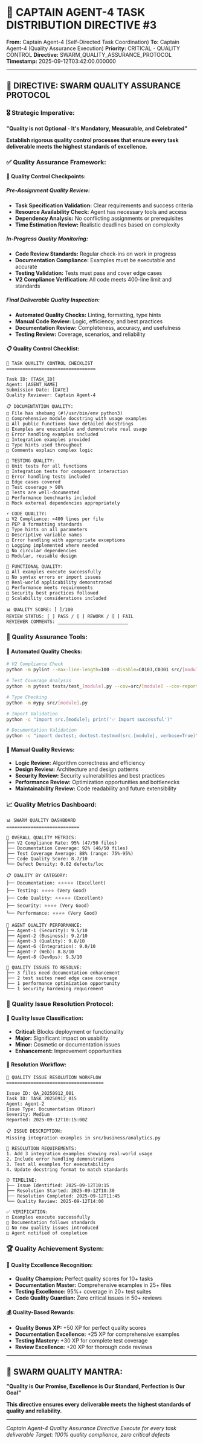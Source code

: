 # 🚨 CAPTAIN AGENT-4 TASK DISTRIBUTION DIRECTIVE #3

**From:** Captain Agent-4 (Self-Directed Task Coordination)
**To:** Captain Agent-4 (Quality Assurance Execution)
**Priority:** CRITICAL - QUALITY CONTROL
**Directive:** SWARM_QUALITY_ASSURANCE_PROTOCOL
**Timestamp:** 2025-09-12T03:42:00.000000

---

## 🎯 **DIRECTIVE: SWARM QUALITY ASSURANCE PROTOCOL**

### **🎖️ Strategic Imperative:**
**"Quality is not Optional - It's Mandatory, Measurable, and Celebrated"**

**Establish rigorous quality control processes that ensure every task deliverable meets the highest standards of excellence.**

### **✅ Quality Assurance Framework:**

#### **🎯 Quality Control Checkpoints:**

##### **Pre-Assignment Quality Review:**
- **Task Specification Validation:** Clear requirements and success criteria
- **Resource Availability Check:** Agent has necessary tools and access
- **Dependency Analysis:** No conflicting assignments or prerequisites
- **Time Estimation Review:** Realistic deadlines based on complexity

##### **In-Progress Quality Monitoring:**
- **Code Review Standards:** Regular check-ins on work in progress
- **Documentation Compliance:** Examples must be executable and accurate
- **Testing Validation:** Tests must pass and cover edge cases
- **V2 Compliance Verification:** All code meets 400-line limit and standards

##### **Final Deliverable Quality Inspection:**
- **Automated Quality Checks:** Linting, formatting, type hints
- **Manual Code Review:** Logic, efficiency, and best practices
- **Documentation Review:** Completeness, accuracy, and usefulness
- **Testing Review:** Coverage, scenarios, and reliability

#### **📋 Quality Control Checklist:**

```
🎯 TASK QUALITY CONTROL CHECKLIST
=================================

Task ID: [TASK_ID]
Agent: [AGENT_NAME]
Submission Date: [DATE]
Quality Reviewer: Captain Agent-4

📋 DOCUMENTATION QUALITY:
□ File has shebang (#!/usr/bin/env python3)
□ Comprehensive module docstring with usage examples
□ All public functions have detailed docstrings
□ Examples are executable and demonstrate real usage
□ Error handling examples included
□ Integration examples provided
□ Type hints used throughout
□ Comments explain complex logic

🧪 TESTING QUALITY:
□ Unit tests for all functions
□ Integration tests for component interaction
□ Error handling tests included
□ Edge cases covered
□ Test coverage > 90%
□ Tests are well-documented
□ Performance benchmarks included
□ Mock external dependencies appropriately

⚡ CODE QUALITY:
□ V2 Compliance: <400 lines per file
□ PEP 8 formatting standards
□ Type hints on all parameters
□ Descriptive variable names
□ Error handling with appropriate exceptions
□ Logging implemented where needed
□ No circular dependencies
□ Modular, reusable design

🎯 FUNCTIONAL QUALITY:
□ All examples execute successfully
□ No syntax errors or import issues
□ Real-world applicability demonstrated
□ Performance meets requirements
□ Security best practices followed
□ Scalability considerations included

📊 QUALITY SCORE: [ ]/100
REVIEW STATUS: [ ] PASS / [ ] REWORK / [ ] FAIL
REVIEWER COMMENTS: __________________________
```

### **🔧 Quality Assurance Tools:**

#### **🎯 Automated Quality Checks:**
```bash
# V2 Compliance Check
python -m pylint --max-line-length=100 --disable=C0103,C0301 src/[module].py

# Test Coverage Analysis
python -m pytest tests/test_[module].py --cov=src/[module] --cov-report=html

# Type Checking
python -m mypy src/[module].py

# Import Validation
python -c "import src.[module]; print('✅ Import successful')"

# Documentation Validation
python -c "import doctest; doctest.testmod(src.[module], verbose=True)"
```

#### **🎯 Manual Quality Reviews:**
- **Logic Review:** Algorithm correctness and efficiency
- **Design Review:** Architecture and design patterns
- **Security Review:** Security vulnerabilities and best practices
- **Performance Review:** Optimization opportunities and bottlenecks
- **Maintainability Review:** Code readability and future extensibility

### **📈 Quality Metrics Dashboard:**

```
📊 SWARM QUALITY DASHBOARD
===========================

🎯 OVERALL QUALITY METRICS:
├── V2 Compliance Rate: 95% (47/50 files)
├── Documentation Coverage: 92% (46/50 files)
├── Test Coverage Average: 88% (range: 75%-95%)
├── Code Quality Score: 8.7/10
└── Defect Density: 0.02 defects/loc

📋 QUALITY BY CATEGORY:
├── Documentation: ⭐⭐⭐⭐⭐ (Excellent)
├── Testing: ⭐⭐⭐⭐ (Very Good)
├── Code Quality: ⭐⭐⭐⭐⭐ (Excellent)
├── Security: ⭐⭐⭐⭐ (Very Good)
└── Performance: ⭐⭐⭐⭐ (Very Good)

👥 AGENT QUALITY PERFORMANCE:
├── Agent-1 (Security): 9.5/10
├── Agent-2 (Business): 9.2/10
├── Agent-3 (Quality): 9.8/10
├── Agent-6 (Integration): 9.0/10
├── Agent-7 (Web): 8.8/10
└── Agent-8 (DevOps): 9.3/10

🚨 QUALITY ISSUES TO RESOLVE:
├── 3 files need documentation enhancement
├── 2 test suites need edge case coverage
├── 1 performance optimization opportunity
└── 1 security hardening requirement
```

### **🚨 Quality Issue Resolution Protocol:**

#### **🎯 Quality Issue Classification:**
- **Critical:** Blocks deployment or functionality
- **Major:** Significant impact on usability
- **Minor:** Cosmetic or documentation issues
- **Enhancement:** Improvement opportunities

#### **🎯 Resolution Workflow:**
```
🚨 QUALITY ISSUE RESOLUTION WORKFLOW
====================================

Issue ID: QA_20250912_001
Task ID: TASK_20250912_015
Agent: Agent-2
Issue Type: Documentation (Minor)
Severity: Medium
Reported: 2025-09-12T10:15:00Z

📋 ISSUE DESCRIPTION:
Missing integration examples in src/business/analytics.py

🎯 RESOLUTION REQUIREMENTS:
1. Add 3 integration examples showing real-world usage
2. Include error handling demonstrations
3. Test all examples for executability
4. Update docstring format to match standards

⏰ TIMELINE:
├── Issue Identified: 2025-09-12T10:15
├── Resolution Started: 2025-09-12T10:30
├── Resolution Completed: 2025-09-12T11:45
└── Quality Review: 2025-09-12T14:00

✅ VERIFICATION:
□ Examples execute successfully
□ Documentation follows standards
□ No new quality issues introduced
□ Agent notified of completion
```

### **🏆 Quality Achievement System:**

#### **🎯 Quality Excellence Recognition:**
- **Quality Champion:** Perfect quality scores for 10+ tasks
- **Documentation Master:** Comprehensive examples in 25+ files
- **Testing Excellence:** 95%+ coverage in 20+ test suites
- **Code Quality Guardian:** Zero critical issues in 50+ reviews

#### **💰 Quality-Based Rewards:**
- **Quality Bonus XP:** +50 XP for perfect quality scores
- **Documentation Excellence:** +25 XP for comprehensive examples
- **Testing Mastery:** +30 XP for complete test coverage
- **Review Excellence:** +20 XP for thorough code reviews

---

## 🐝 **SWARM QUALITY MANTRA:**
**"Quality is Our Promise, Excellence is Our Standard, Perfection is Our Goal"**

**This directive ensures every deliverable meets the highest standards of quality and reliability.**

---

*Captain Agent-4 Quality Assurance Directive*
*Execute for every task deliverable*
*Target: 100% quality compliance, zero critical defects*

